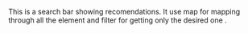 This is a search bar showing recomendations.
It use map for mapping through all the element and filter for getting only the desired one .
